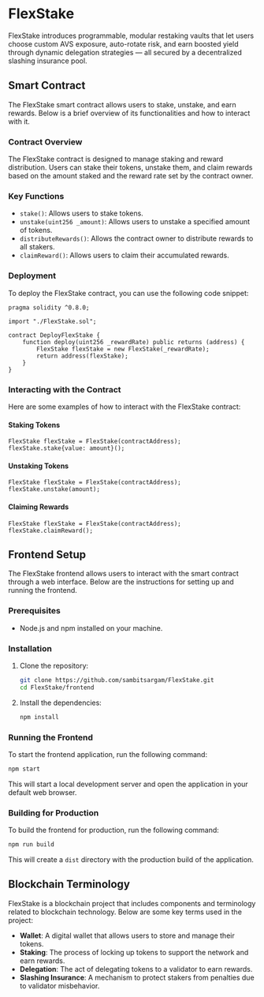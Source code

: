 # FlexStake
FlexStake introduces programmable, modular restaking vaults that let users choose custom AVS exposure, auto-rotate risk, and earn boosted yield through dynamic delegation strategies — all secured by a decentralized slashing insurance pool.

## Smart Contract

The FlexStake smart contract allows users to stake, unstake, and earn rewards. Below is a brief overview of its functionalities and how to interact with it.

### Contract Overview

The FlexStake contract is designed to manage staking and reward distribution. Users can stake their tokens, unstake them, and claim rewards based on the amount staked and the reward rate set by the contract owner.

### Key Functions

- `stake()`: Allows users to stake tokens.
- `unstake(uint256 _amount)`: Allows users to unstake a specified amount of tokens.
- `distributeRewards()`: Allows the contract owner to distribute rewards to all stakers.
- `claimReward()`: Allows users to claim their accumulated rewards.

### Deployment

To deploy the FlexStake contract, you can use the following code snippet:

```solidity
pragma solidity ^0.8.0;

import "./FlexStake.sol";

contract DeployFlexStake {
    function deploy(uint256 _rewardRate) public returns (address) {
        FlexStake flexStake = new FlexStake(_rewardRate);
        return address(flexStake);
    }
}
```

### Interacting with the Contract

Here are some examples of how to interact with the FlexStake contract:

#### Staking Tokens

```solidity
FlexStake flexStake = FlexStake(contractAddress);
flexStake.stake{value: amount}();
```

#### Unstaking Tokens

```solidity
FlexStake flexStake = FlexStake(contractAddress);
flexStake.unstake(amount);
```

#### Claiming Rewards

```solidity
FlexStake flexStake = FlexStake(contractAddress);
flexStake.claimReward();
```

## Frontend Setup

The FlexStake frontend allows users to interact with the smart contract through a web interface. Below are the instructions for setting up and running the frontend.

### Prerequisites

- Node.js and npm installed on your machine.

### Installation

1. Clone the repository:
   ```bash
   git clone https://github.com/sambitsargam/FlexStake.git
   cd FlexStake/frontend
   ```

2. Install the dependencies:
   ```bash
   npm install
   ```

### Running the Frontend

To start the frontend application, run the following command:
```bash
npm start
```

This will start a local development server and open the application in your default web browser.

### Building for Production

To build the frontend for production, run the following command:
```bash
npm run build
```

This will create a `dist` directory with the production build of the application.

## Blockchain Terminology

FlexStake is a blockchain project that includes components and terminology related to blockchain technology. Below are some key terms used in the project:

- **Wallet**: A digital wallet that allows users to store and manage their tokens.
- **Staking**: The process of locking up tokens to support the network and earn rewards.
- **Delegation**: The act of delegating tokens to a validator to earn rewards.
- **Slashing Insurance**: A mechanism to protect stakers from penalties due to validator misbehavior.
